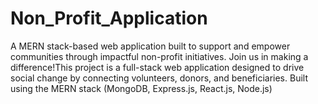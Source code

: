 # Non_Profit_Application
A MERN stack-based web application built to support and empower communities through impactful non-profit initiatives. Join us in making a difference!This project is a full-stack web application designed to drive social change by connecting volunteers, donors, and beneficiaries. Built using the MERN stack (MongoDB, Express.js, React.js, Node.js)
